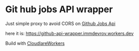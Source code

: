 # Git hub jobs API wrapper

Just simple proxy to avoid CORS on [Github Jobs Api](https://jobs.github.com/api)

here it is: https://github-api-wrapper.immdevrov.workers.dev

Build with [CloudlareWorkers](https://workers.cloudflare.com/)


